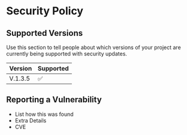 # Security Policy

## Supported Versions

Use this section to tell people about which versions of your project are
currently being supported with security updates.

| Version | Supported          |
| ------- | ------------------ |
|  V.1.3.5  | :white_check_mark: |

## Reporting a Vulnerability

- List how this was found
- Extra Details
- CVE 
